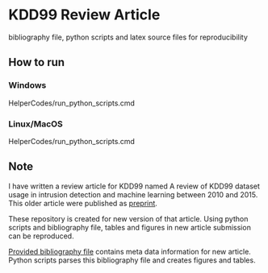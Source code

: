 # KDD99 Review Article

bibliography file, python scripts and latex source files for reproducibility




## How to run
   

### Windows

   HelperCodes/run_python_scripts.cmd

### Linux/MacOS

   HelperCodes/run_python_scripts.cmd

## Note 

I have written a review article for KDD99 named A review of KDD99 dataset usage in intrusion detection and machine learning between 2010 and 2015.
This older article were published as [preprint](https://peerj.com/preprints/1954/).


These repository is created for new version of that article.
Using python scripts and bibliography file, tables and figures in new article submission can be reproduced.

[Provided bibliography file](https://github.com/ati-ozgur/KDD99ReviewArticle/blob/master/HelperCodes/KDD99ReviewArticles.bib) contains meta data information for new article.
Python scripts parses this bibliography file and creates figures and tables.




